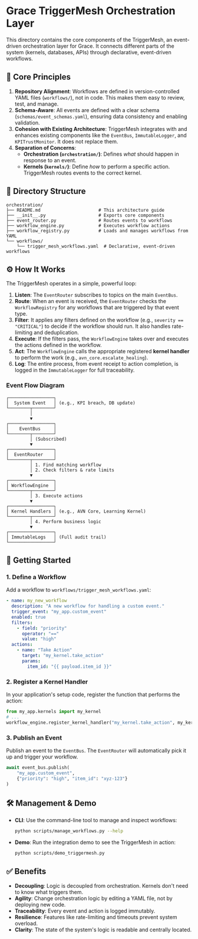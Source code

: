 # Grace TriggerMesh Orchestration Layer

This directory contains the core components of the TriggerMesh, an event-driven orchestration layer for Grace. It connects different parts of the system (kernels, databases, APIs) through declarative, event-driven workflows.

## 🧠 Core Principles

1.  **Repository Alignment**: Workflows are defined in version-controlled YAML files (`workflows/`), not in code. This makes them easy to review, test, and manage.
2.  **Schema-Aware**: All events are defined with a clear schema (`schemas/event_schemas.yaml`), ensuring data consistency and enabling validation.
3.  **Cohesion with Existing Architecture**: TriggerMesh integrates with and enhances existing components like the `EventBus`, `ImmutableLogger`, and `KPITrustMonitor`. It does not replace them.
4.  **Separation of Concerns**:
    *   **Orchestration (`orchestration/`)**: Defines *what* should happen in response to an event.
    *   **Kernels (`kernels/`)**: Define *how* to perform a specific action. TriggerMesh routes events to the correct kernel.

## 📂 Directory Structure

```
orchestration/
├── README.md                      # This architecture guide
├── __init__.py                    # Exports core components
├── event_router.py                # Routes events to workflows
├── workflow_engine.py             # Executes workflow actions
├── workflow_registry.py           # Loads and manages workflows from YAML
└── workflows/
    └── trigger_mesh_workflows.yaml  # Declarative, event-driven workflows
```

## ⚙️ How It Works

The TriggerMesh operates in a simple, powerful loop:

1.  **Listen**: The `EventRouter` subscribes to topics on the main `EventBus`.
2.  **Route**: When an event is received, the `EventRouter` checks the `WorkflowRegistry` for any workflows that are triggered by that event type.
3.  **Filter**: It applies any filters defined on the workflow (e.g., `severity == "CRITICAL"`) to decide if the workflow should run. It also handles rate-limiting and deduplication.
4.  **Execute**: If the filters pass, the `WorkflowEngine` takes over and executes the actions defined in the workflow.
5.  **Act**: The `WorkflowEngine` calls the appropriate registered **kernel handler** to perform the work (e.g., `avn_core.escalate_healing`).
6.  **Log**: The entire process, from event receipt to action completion, is logged in the `ImmutableLogger` for full traceability.

### Event Flow Diagram

```
┌─────────────────┐
│  System Event   │ (e.g., KPI breach, DB update)
└────────┬────────┘
         │
         ▼
┌─────────────────┐
│    EventBus     │
└────────┬────────┘
         │ (Subscribed)
         ▼
┌─────────────────┐
│  EventRouter    │
└────────┬────────┘
         │ 1. Find matching workflow
         │ 2. Check filters & rate limits
         ▼
┌─────────────────┐
│ WorkflowEngine  │
└────────┬────────┘
         │ 3. Execute actions
         ▼
┌─────────────────┐
│ Kernel Handlers │ (e.g., AVN Core, Learning Kernel)
└────────┬────────┘
         │ 4. Perform business logic
         ▼
┌─────────────────┐
│ ImmutableLogs   │ (Full audit trail)
└─────────────────┘
```

## 🚀 Getting Started

### 1. Define a Workflow

Add a workflow to `workflows/trigger_mesh_workflows.yaml`:

```yaml
- name: my_new_workflow
  description: "A new workflow for handling a custom event."
  trigger_event: "my_app.custom_event"
  enabled: true
  filters:
    - field: "priority"
      operator: "=="
      value: "high"
  actions:
    - name: "Take Action"
      target: "my_kernel.take_action"
      params:
        item_id: "{{ payload.item_id }}"
```

### 2. Register a Kernel Handler

In your application's setup code, register the function that performs the action:

```python
from my_app.kernels import my_kernel
# ...
workflow_engine.register_kernel_handler("my_kernel.take_action", my_kernel.take_action)
```

### 3. Publish an Event

Publish an event to the `EventBus`. The `EventRouter` will automatically pick it up and trigger your workflow.

```python
await event_bus.publish(
    "my_app.custom_event",
    {"priority": "high", "item_id": "xyz-123"}
)
```

## 🛠️ Management & Demo

-   **CLI**: Use the command-line tool to manage and inspect workflows:
    ```bash
    python scripts/manage_workflows.py --help
    ```

-   **Demo**: Run the integration demo to see the TriggerMesh in action:
    ```bash
    python scripts/demo_triggermesh.py
    ```

## ✅ Benefits

-   **Decoupling**: Logic is decoupled from orchestration. Kernels don't need to know what triggers them.
-   **Agility**: Change orchestration logic by editing a YAML file, not by deploying new code.
-   **Traceability**: Every event and action is logged immutably.
-   **Resilience**: Features like rate-limiting and timeouts prevent system overload.
-   **Clarity**: The state of the system's logic is readable and centrally located.
